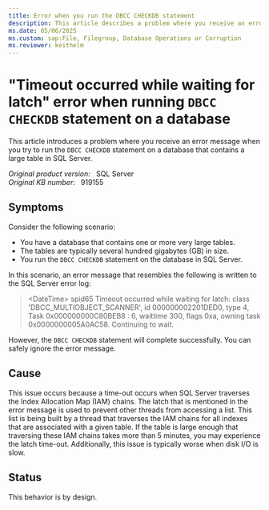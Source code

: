 ```yaml
---
title: Error when you run the DBCC CHECKDB statement
description: This article describes a problem where you receive an error message when you try to run the DBCC CHECKDB statement on a database that contains a large table in SQL Server.
ms.date: 05/06/2025
ms.custom: sap:File, Filegroup, Database Operations or Corruption
ms.reviewer: keithelm
---
```

# "Timeout occurred while waiting for latch" error when running `DBCC CHECKDB` statement on a database

This article introduces a problem where you receive an error message when you try to run the `DBCC CHECKDB` statement on a database that contains a large table in SQL Server.

_Original product version:_ &nbsp; SQL Server  
_Original KB number:_ &nbsp; 919155

## Symptoms

Consider the following scenario:

- You have a database that contains one or more very large tables.
- The tables are typically several hundred gigabytes (GB) in size.
- You run the `DBCC CHECKDB` statement on the database in SQL Server.

In this scenario, an error message that resembles the following is written to the SQL Server error log:

> \<DateTime> spid65 Timeout occurred while waiting for latch: class 'DBCC_MULTIOBJECT_SCANNER', id 000000002201DED0, type 4, Task 0x000000000C80BEB8 : 6, waittime 300, flags 0xa, owning task 0x0000000005A0AC58. Continuing to wait.

However, the `DBCC CHECKDB` statement will complete successfully. You can safely ignore the error message.

## Cause

This issue occurs because a time-out occurs when SQL Server traverses the Index Allocation Map (IAM) chains. The latch that is mentioned in the error message is used to prevent other threads from accessing a list. This list is being built by a thread that traverses the IAM chains for all indexes that are associated with a given table. If the table is large enough that traversing these IAM chains takes more than 5 minutes, you may experience the latch time-out. Additionally, this issue is typically worse when disk I/O is slow.

## Status

This behavior is by design.
